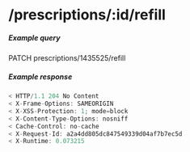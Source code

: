 # /prescriptions/:id/refill

##### Example query

PATCH prescriptions/1435525/refill

##### Example response

```javascript
< HTTP/1.1 204 No Content
< X-Frame-Options: SAMEORIGIN
< X-XSS-Protection: 1; mode=block
< X-Content-Type-Options: nosniff
< Cache-Control: no-cache
< X-Request-Id: a2a4dd805dc847549339d04af7b7ec5d
< X-Runtime: 0.073215
```
